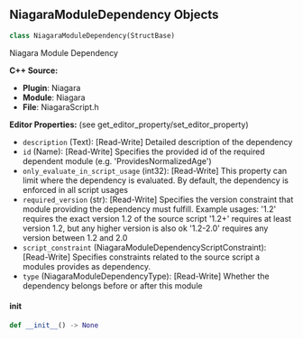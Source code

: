 ## NiagaraModuleDependency Objects

```python
class NiagaraModuleDependency(StructBase)
```

Niagara Module Dependency

**C++ Source:**

- **Plugin**: Niagara
- **Module**: Niagara
- **File**: NiagaraScript.h

**Editor Properties:** (see get_editor_property/set_editor_property)

- ``description`` (Text):  [Read-Write] Detailed description of the dependency
- ``id`` (Name):  [Read-Write] Specifies the provided id of the required dependent module (e.g. 'ProvidesNormalizedAge')
- ``only_evaluate_in_script_usage`` (int32):  [Read-Write] This property can limit where the dependency is evaluated. By default, the dependency is enforced in all script usages
- ``required_version`` (str):  [Read-Write] Specifies the version constraint that module providing the dependency must fulfill.
  Example usages:
  '1.2' requires the exact version 1.2 of the source script
  '1.2+' requires at least version 1.2, but any higher version is also ok
  '1.2-2.0' requires any version between 1.2 and 2.0
- ``script_constraint`` (NiagaraModuleDependencyScriptConstraint):  [Read-Write] Specifies constraints related to the source script a modules provides as dependency.
- ``type`` (NiagaraModuleDependencyType):  [Read-Write] Whether the dependency belongs before or after this module

<a id="unreal.NiagaraModuleDependency.__init__"></a>

#### __init__

```python
def __init__() -> None
```

<a id="unreal.NiagaraEmitterScriptProperties"></a>